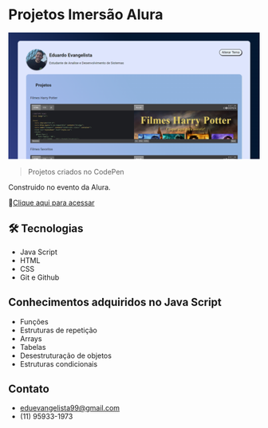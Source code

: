 # Projetos Imersão Alura

![preview](./assets/previeww.png)

> Projetos criados no CodePen

Construido no evento da Alura.

🔗[Clique aqui para acessar](https://eduevangelista.github.io/ImersaoAluraProjetos/)



## 🛠 Tecnologias   

- Java Script
- HTML
- CSS
- Git e Github

## Conhecimentos adquiridos no Java Script

- Funções
- Estruturas de repetição
- Arrays
- Tabelas
- Desestruturação de objetos
- Estruturas condicionais




## Contato
- eduevangelista99@gmail.com
- (11) 95933-1973
